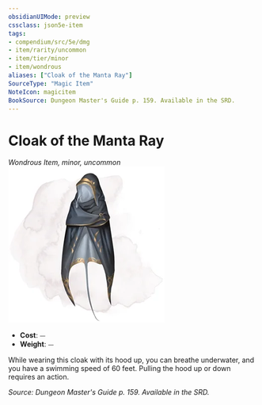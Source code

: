 ```yaml
---
obsidianUIMode: preview
cssclass: json5e-item
tags:
- compendium/src/5e/dmg
- item/rarity/uncommon
- item/tier/minor
- item/wondrous
aliases: ["Cloak of the Manta Ray"]
SourceType: "Magic Item"
NoteIcon: magicitem
BookSource: Dungeon Master's Guide p. 159. Available in the SRD.
---
```

# Cloak of the Manta Ray
*Wondrous Item, minor, uncommon*  
![](/3-Mechanics/CLI/items/img/cloak-of-the-manta-ray.webp#right)  

- **Cost**: ⏤
- **Weight**: ⏤

While wearing this cloak with its hood up, you can breathe underwater, and you have a swimming speed of 60 feet. Pulling the hood up or down requires an action.

*Source: Dungeon Master's Guide p. 159. Available in the SRD.*